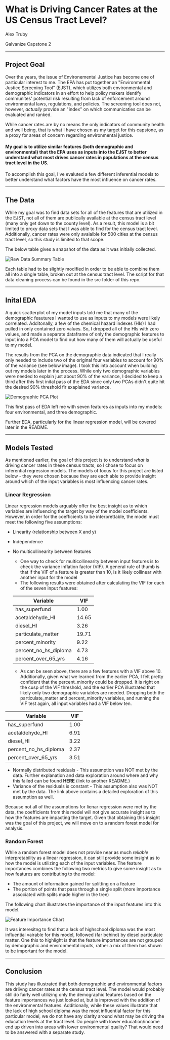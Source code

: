 # What is Driving Cancer Rates at the US Census Tract Level?

Alex Truby

Galvanize Capstone 2

-----
## Project Goal

Over the years, the issue of Environemental Justice has become one of particular interest to me. The EPA has put together an "Environmental Justice Screening Tool" (EJST), which utilizes both environmental and demographic indicators in an effort to help policy makers identify communites' potential risk resulting from lack of enforcement around environmental laws, regulations, and policies. The screening tool does not, however, *actually* provide an "index" on which communicaties can be evaluated and ranked. 

While cancer rates are by no means the only indicators of community health and well being, that is what I have chosen as my target for this capstone, as a proxy for areas of concern regarding environmental justice. 

#### My goal is to utilize similar features (both demographic and environmental) that the EPA uses as inputs into the EJST to better understand what most drives cancer rates in populations at the census tract level in the US.

To accomplish this goal, I've evaluted a few different inferential models to better understand what factors have the most influence on cancer rates. 

-----

## The Data

While my goal was to find data sets for all of the features that are utilized in the EJST, not all of them are publically available at the census tract level (many only get down to the county level). As a result, this model is a bit limited to proxy data sets that I was able to find for the census tract level. Additionally, cancer rates were only avaialble for 500 cities at the census tract level, so this study is limited to that scope.

The below table gives a snapshot of the data as it was initially collected. 

![Raw Data Summary Table](./images/capstone_2_raw_data.png)

Each table had to be slightly modified in order to be able to combine them all into a single table, broken out at the census tract level. The script for that data cleaning process can be found in the src folder of this repo.

----

## Inital EDA

A quick scatterplot of my model inputs told me that many of the demographic feautures I wanted to use as inputs to my models were likely correlated. Additonally, a few of the chemical hazard indexes (HIs) I had pulled in only contained zero values. So, I dropped all of the HIs with zero values, and made a separate dataframe of only the demographic features to input into a PCA model to find out how many of them will actually be useful to my model. 

The results from the PCA on the demographic data indicated that I really only needed to include two of the original four variables to account for 90% of the variance (see below image). I took this into account when building out my models later in the process. While only two demographic variables were needed to explain just about 90% of the variance, I decided to keep a third after this first inital pass of the EDA since only two PCAs didn't quite hit the desired 90% threshold fir exaplained variance. 

![Demographic PCA Plot](./images/dem_pca.png)

This first pass of EDA left me with seven features as inputs into my models: four environmental, and three demographic.

Further EDA, particularly for the linear regression model, will be covered later in the README.

-----

## Models Tested

As mentioned earlier, the goal of this project is to understand *what* is driving cancer rates in these census tracts, so I chose to focus on inferential regression models. The models of focus for this project are listed below - they were chosen because they are each able to provide insight around which of the input variables is most influencing cancer rates. 

### Linear Regression
Linear regression models arguably offer the best insight as to which variables are influencing the target by way of the model coefficients. However, in order for the coefficients to be interprettable, the model must meet the following five assumptions:

* Linearity (relationship between X and y)
* Independence
* No multicollinearity between features
    * One way to check for multicollinearity between input features is to check the variance inflation factor (VIF). A general rule of thumb is that if the VIF of a feature is greater than 10, is it likely collinear with another input for the model
    * The following results were obtained after calculating the VIF for each of the seven input features:

    <div align="center">

    |Variable                | VIF     |
    | -------------          | ------- |
    |has_superfund           |  1.00   |
    |acetaldehyde_HI         | 14.65   |
    |diesel_HI               |  3.26   |
    |particulate_matter      | 19.71   |
    |percent_minority        | 9.22    |
    |percent_no_hs_diploma   | 4.73    |
    |percent_over_65_yrs     | 4.16    |



    * <div align="left">As can be seen above, there are a few features with a VIF above 10. Additionally, given what we learned from the earlier PCA, I felt pretty confident that the percent_minority could be dropped. It is right on the cusp of the VIF threshold, and the earlier PCA illustrated that likely only two demographic variables are needed. Dropping both the particulate_matter and percent_minority variables, and running the VIF test again, all input variables had a VIF below ten.

<div align="center">

|Variable                | VIF     |
| -------------          | ------- |
|has_superfund           |  1.00   |
|acetaldehyde_HI         |  6.91   |
|diesel_HI               |  3.22   |
|percent_no_hs_diploma   |  2.37   |
|percent_over_65_yrs     |  3.51   |


<div align="left">


* Normally distributed residuals - This assumption was NOT met by the data. Further explanation and data exploration around where and why this failed can be found **HERE** (link to another README.)
* Variance of the residuals is constant - This assumption also was NOT met by the data. The link above contains a detailed exploration of this assumption as well. 

Because not all of the assumptions for lienar regression were met by the data, the coefficients from this model will not give accurate insight as to how the features are impacting the target. Given that obtaining this insight was the goal of this project, we will move on to a random forest model for analysis.

### Random Forest

While a random forest model does not provide near as much *reliable* interpretability as a linear regression, it can still provide some insight as to how the model is utilizing each of the input variables. The feature importances combines the following two metrics to give some insight as to how features are contributing to the model:
* The amount of information gained for splitting on a feature
* The portion of points that pass through a single split (more importance associated with splits made higher in the tree)

The following chart illustrates the importance of the input features into this model.

![Feature Importance Chart](./images/rf_feature_importances.png)

It was interesitng to find that a lack of highschool diploma was the most influential vairable for this model, followed (far behind) by diesel particulate matter. One this to highlight is that the feature importances are not grouped by demographic and environmental inputs, rather a mix of them has shown to be important for the model.



-----

## Conclusion 

This study has illustrated that both demographic and environmental factors are driivng cancer rates at the census tract level. The model would probably still do fairly well utilizing only the demographic features based on the feature importances we just looked at, but is improved with the addition of the environmental features. Additionally, while these values illustrate that the lack of high school diploma was the most influential factor for this particular model, we do not have any clarity around what may be driving the education levels at the tract level. Do people with lower education/income end up driven into areas with lower environmental quality? That would need to be answered with a separate study.
